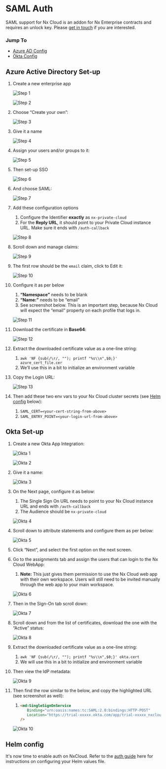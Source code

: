 # SAML Auth

SAML support for Nx Cloud is an addon for Nx Enterprise contracts and requires an unlock key. Please [get in touch](mailto:cloud-support@nrwl.io)
if you are interested.

### Jump To

-  [Azure AD Config](#azure-active-directory-set-up)
-  [Okta Config](#okta-setup)

## Azure Active Directory Set-up

1. Create a new enterprise app

   ![Step 1](/nx-cloud/enterprise/on-premise/images/saml/azure_1.png)

   ![Step 2](/nx-cloud/enterprise/on-premise/images/saml/azure_2.png)

2. Choose “Create your own”:

   ![Step 3](/nx-cloud/enterprise/on-premise/images/saml/azure_3.png)

3. Give it a name

   ![Step 4](/nx-cloud/enterprise/on-premise/images/saml/azure_4.png)

4. Assign your users and/or groups to it:

   ![Step 5](/nx-cloud/enterprise/on-premise/images/saml/azure_5.png)

5. Then set-up SSO

   ![Step 6](/nx-cloud/enterprise/on-premise/images/saml/azure_6.png)

6. And choose SAML:

   ![Step 7](/nx-cloud/enterprise/on-premise/images/saml/azure_7.png)

7. Add these configuration options

   1. Configure the Identifier **exactly** as `nx-private-cloud`
   2. For the **Reply URL**, it should point to your Private Cloud instance URL. Make sure it ends with `/auth-callback`

   ![Step 8](/nx-cloud/enterprise/on-premise/images/saml/azure_8.png)

8. Scroll down and manage claims:

   ![Step 9](/nx-cloud/enterprise/on-premise/images/saml/azure_9.png)

9. The first row should be the `email` claim, click to Edit it:

   ![Step 10](/nx-cloud/enterprise/on-premise/images/saml/azure_10.png)

10.   Configure it as per below

      1. **“Namespace”** needs to be blank
      2. **“Name:”** needs to be “email”
      3. See screenshot below. This is an important step, because Nx Cloud will expect the “email” property on each profile that logs in.

      ![Step 11](/nx-cloud/enterprise/on-premise/images/saml/azure_11.png)

11.   Download the certificate in **Base64**:

      ![Step 12](/nx-cloud/enterprise/on-premise/images/saml/azure_12.png)

12.   Extract the downloaded certificate value as a one-line string:
      1. `awk 'NF {sub(/\r/, ""); printf "%s\\n",$0;}' azure_cert_file.cer`
      2. We’ll use this in a bit to initialize an environment variable
13.   Copy the Login URL:

      ![Step 13](/nx-cloud/enterprise/on-premise/images/saml/azure_13.png)

14.   Then add these two env vars to your Nx Cloud cluster secrets (see [Helm config](#helm-config) below):
      1. `SAML_CERT=<your-cert-string-from-above>`
      2. `SAML_ENTRY_POINT=<your-login-url-from-above>`

## Okta Set-up

1. Create a new Okta App Integration:

   ![Okta 1](/nx-cloud/enterprise/on-premise/images/saml/okta_1.png)

   ![Okta 2](/nx-cloud/enterprise/on-premise/images/saml/okta_2.png)

2. Give it a name:

   ![Okta 3](/nx-cloud/enterprise/on-premise/images/saml/okta_3.png)

3. On the Next page, configure it as below:

   1. The Single Sign On URL needs to point to your Nx Cloud instance URL and ends with `/auth-callback`
   2. The Audience should be `nx-private-cloud`

   ![Okta 4](/nx-cloud/enterprise/on-premise/images/saml/okta_4.png)

4. Scroll down to attribute statements and configure them as per below:

   ![Okta 5](/nx-cloud/enterprise/on-premise/images/saml/okta_5.png)

5. Click “Next”, and select the first option on the next screen.
6. Go to the assignments tab and assign the users that can login to the Nx Cloud WebApp:

   1. **Note:** This just gives them permission to use the Nx Cloud web app with their own workspace. Users will still need to be invited manually through the web app to your main workspace.

   ![Okta 6](/nx-cloud/enterprise/on-premise/images/saml/okta_6.png)

7. Then in the Sign-On tab scroll down:

   ![Okta 7](/nx-cloud/enterprise/on-premise/images/saml/okta_7.png)

8. Scroll down and from the list of certificates, download the one with the “Active” status:

   ![Okta 8](/nx-cloud/enterprise/on-premise/images/saml/okta_8.png)

9. Extract the downloaded certificate value as a one-line string:
   1. `awk 'NF {sub(/\r/, ""); printf "%s\\n",$0;}' okta.cert`
   2. We will use this in a bit to initialize and environment variable
10.   Then view the ldP metadata:

      ![Okta 9](/nx-cloud/enterprise/on-premise/images/saml/okta_9.png)

11.   Then find the row similar to the below, and copy the highlighted URL (see screenshot as well):

      1. ```html
         <md:SingleSignOnService
            Binding="urn:oasis:names:tc:SAML:2.0:bindings:HTTP-POST"
            Location="https://trial-xxxxx.okta.com/app/trial-xxxxx_nxcloudtest_1/xxxxxxxxx/sso/saml"
         />
         ```

      ![Okta 10](/nx-cloud/enterprise/on-premise/images/saml/okta_10.png)

## Helm config

It's now time to enable auth on NxCloud. Refer to the [auth guide](https://github.com/nrwl/nx-cloud-helm/blob/main/AUTH-GUIDE.md) here for instructions on configuring your Helm values file.
